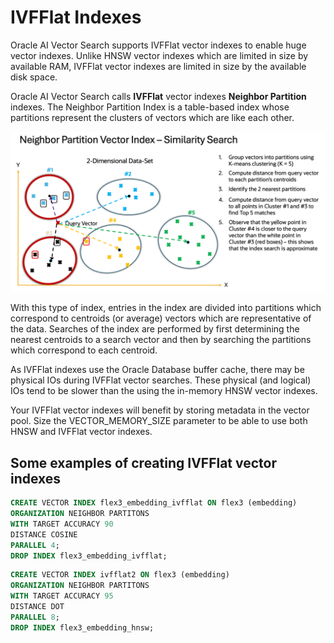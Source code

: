 # IVFFlat Indexes

Oracle AI Vector Search supports IVFFlat vector indexes to enable huge vector indexes.  Unlike HNSW vector indexes which are limited in size by available RAM, IVFFlat vector indexes are limited in size by the available disk space.

Oracle AI Vector Search calls **IVFFlat** vector indexes **Neighbor Partition** indexes.
The Neighbor Partition Index is a table-based index whose partitions represent the clusters of vectors which are like each other.  

<img src="images/IVFFlat.png" width="768" alt="IVFFlat"/>

With this type of index, entries in the index are divided into partitions which correspond to centroids (or average) vectors which are representative of the data.  Searches of the index are performed by first determining the nearest centroids to a search vector and then by searching the partitions which correspond to each centroid.

As IVFFlat indexes use the Oracle Database buffer cache, there may be physical IOs during IVFFlat vector searches.  These physical (and logical) IOs tend to be slower than the using the in-memory HNSW vector indexes.

Your IVFFlat vector indexes will benefit by storing metadata in the vector pool.  Size the VECTOR_MEMORY_SIZE parameter to be able to use both HNSW and IVFFlat vector indexes.

## Some examples of creating IVFFlat vector indexes

```SQL
CREATE VECTOR INDEX flex3_embedding_ivfflat ON flex3 (embedding)
ORGANIZATION NEIGHBOR PARTITONS 
WITH TARGET ACCURACY 90
DISTANCE COSINE
PARALLEL 4;  
DROP INDEX flex3_embedding_ivfflat;
```

```SQL
CREATE VECTOR INDEX ivfflat2 ON flex3 (embedding)
ORGANIZATION NEIGHBOR PARTITONS 
WITH TARGET ACCURACY 95
DISTANCE DOT
PARALLEL 8;  
DROP INDEX flex3_embedding_hnsw;
```



